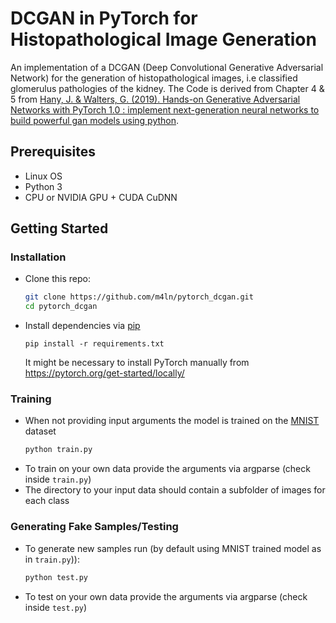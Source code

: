 # DCGAN in PyTorch for Histopathological Image Generation
An implementation of a DCGAN (Deep Convolutional Generative Adversarial Network) for the generation of histopathological images, i.e classified glomerulus pathologies of the kidney.
The Code is derived from Chapter 4 & 5 from [Hany, J. & Walters, G. (2019). Hands-on Generative Adversarial Networks with PyTorch 1.0 : implement next-generation neural networks to build powerful gan models using python](https://github.com/PacktPublishing/Hands-On-Generative-Adversarial-Networks-with-PyTorch-1.x#hands-on-generative-adversarial-networks-with-pytorch-10).

## Prerequisites
- Linux OS
- Python 3
- CPU or NVIDIA GPU + CUDA CuDNN

## Getting Started
### Installation

- Clone this repo:
    ```bash
    git clone https://github.com/m4ln/pytorch_dcgan.git
    cd pytorch_dcgan
    ```

- Install dependencies via [pip](https://pypi.org/project/pip/)
  ```
  pip install -r requirements.txt
  ```
  It might be necessary to install PyTorch manually from https://pytorch.org/get-started/locally/

### Training
- When not providing input arguments the model is trained on the [MNIST](https://www.tensorflow.org/datasets/catalog/mnist) dataset
  ```bash
  python train.py
  ```
- To train on your own data provide the arguments via argparse (check inside `train.py`)
- The directory to your input data should contain a subfolder of images for each class
  
### Generating Fake Samples/Testing
- To generate new samples run (by default using MNIST trained model as in `train.py`)):
  ```bash
  python test.py
  ```
- To test on your own data provide the arguments via argparse (check inside `test.py`)